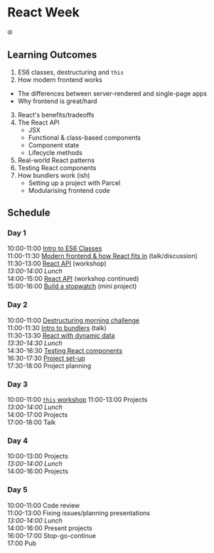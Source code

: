 # React Week

🌐

## Learning Outcomes

1. ES6 classes, destructuring and `this`
2. How modern frontend works
  - The differences between server-rendered and single-page apps
  - Why frontend is great/hard
3. React's benefits/tradeoffs
4. The React API
    - JSX
    - Functional & class-based components
    - Component state
    - Lifecycle methods
5. Real-world React patterns
6. Testing React components
7. How bundlers work (ish)
    - Setting up a project with Parcel
    - Modularising frontend code

## Schedule

### Day 1

10:00-11:00 [Intro to ES6 Classes](https://github.com/oliverjam/es6-class-intro)  
11:00-11:30 [Modern frontend & how React fits in](https://hackmd.io/p/SJauYz6EM#) (talk/discussion)  
11:30-13:00 [React API](https://github.com/oliverjam/intro-react-workshop) (workshop)  
_13:00-14:00 Lunch_  
14:00-15:00 [React API](https://github.com/oliverjam/intro-react-workshop) (workshop continued)  
15:00-16:00 [Build a stopwatch](https://github.com/oliverjam/intro-react-workshop/blob/master/workshop-top-notch-stopwatch) (mini project)  

### Day 2

10:00-11:00 [Destructuring morning challenge](https://github.com/oliverjam/learn-destructuring)  
11:00-11:30 [Intro to bundlers](https://hackmd.io/p/rJBLi5mSf) (talk)  
11:30-13:30 [React with dynamic data](https://github.com/sofiapoh/react-dynamic-data-workshop)  
_13:30-14:30 Lunch_  
14:30-16:30 [Testing React components](https://github.com/oliverjam/learn-react-testing)  
16:30-17:30 [Project set-up](https://github.com/oliverjam/fac-react-project)  
17:30-18:00 Project planning  

### Day 3

10:00-11:00 [`this` workshop](https://github.com/ZooeyMiller/ws-what-is-this)
11:00-13:00 Projects  
_13:00-14:00 Lunch_  
14:00-17:00 Projects  
17:00-18:00 Talk  


### Day 4

10:00-13:00 Projects  
_13:00-14:00 Lunch_  
14:00-16:00 Projects  

### Day 5
10:00-11:00 Code review  
11:00-13:00 Fixing issues/planning presentations  
_13:00-14:00 Lunch_  
14:00-16:00 Present projects  
16:00-17:00 Stop-go-continue  
17:00 Pub  
